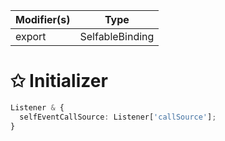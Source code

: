 | Modifier(s)                            | Type                     |
|----------------------------------------|--------------------------|
| export | SelfableBinding |

# &#10025; Initializer

```ts
Listener & {
  selfEventCallSource: Listener['callSource'];
}
```
